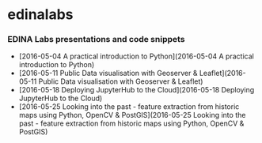 # edinalabs
### EDINA Labs presentations and code snippets
* [2016-05-04 A practical introduction to Python](2016-05-04 A practical introduction to Python)
* [2016-05-11 Public Data visualisation with Geoserver & Leaflet](2016-05-11 Public Data visualisation with Geoserver & Leaflet)
* [2016-05-18 Deploying JupyterHub to the Cloud](2016-05-18 Deploying JupyterHub to the Cloud)
* [2016-05-25 Looking into the past - feature extraction from historic maps using Python, OpenCV & PostGIS](2016-05-25 Looking into the past - feature extraction from historic maps using Python, OpenCV & PostGIS)
